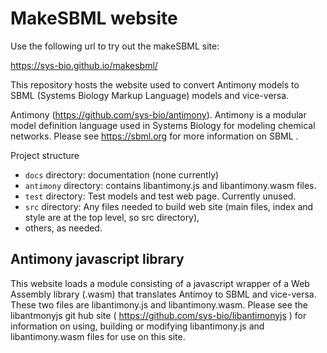 # MakeSBML website

Use the following url to try out the makeSBML site:

https://sys-bio.github.io/makesbml/

This repository hosts the website used to convert Antimony models to SBML (Systems Biology Markup Language) models and vice-versa.

Antimony (https://github.com/sys-bio/antimony). Antimony is a modular model definition language used in Systems Biology for modeling chemical networks. Please see https://sbml.org for more information on SBML .  


Project structure
- `docs` directory: documentation (none currently)
- `antimony` directory: contains libantimony.js and libantimony.wasm files.
- `test` directory: Test models and test web page. Currently unused.
- `src` directory: Any files needed to build web site (main files, index and style are at the top level, so src directory),
- others, as needed. 

## Antimony javascript library
This website loads a module consisting of a javascript wrapper of a Web Assembly library (.wasm) that translates Antimoy to SBML and vice-versa. These two files are libantimony.js and libantimony.wasm. 
Please see the libantmonyjs git hub site ( https://github.com/sys-bio/libantimonyjs ) for information on using, building or modifying libantimony.js and libantimony.wasm files for use on this site.
